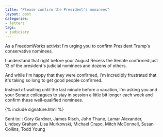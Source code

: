 ```yaml
---
title: "Please confirm the President's nominees"
layout: post
categories:
- letters
tags:
- judiciary
---
```


As a FreedomWorks activist I'm urging you to confirm President Trump's conservative nominees.

I understand that right before your August Recess the Senate confirmed just 13 of the president's judicial nominees and dozens of others.

And while I'm happy that they were confirmed, I'm incredibly frustrated that it's taking so long to get good people confirmed.

Instead of waiting until the last minute before a vacation, I'm asking you and your Senate colleagues to stay in session a little bit longer each week and confirm these well-qualified nominees.

{% include signature.html %}

Sent to:
: Cory Gardner, James Risch, John Thune, Lamar Alexander, Lindsey Graham, Lisa Murkowski, Michael Crapo, Mitch McConnell, Susan Collins, Todd Young
